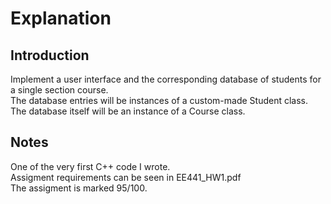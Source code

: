 # Explanation
## Introduction
Implement a user interface and the corresponding database of students for a single section course.\
The database entries will be instances of a custom-made Student class.\
The database itself will be an instance of a Course class.
## Notes
One of the very first C++ code I wrote.\
Assigment requirements can be seen in EE441_HW1.pdf\
The assigment is marked 95/100.
